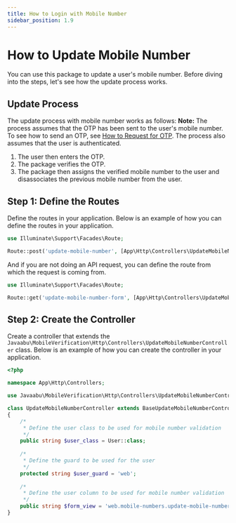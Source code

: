 ```yaml
---
title: How to Login with Mobile Number
sidebar_position: 1.9
---
```


# How to Update Mobile Number
You can use this package to update a user's mobile number. Before diving into the steps, let's see how the update process works.

## Update Process
The update process with mobile number works as follows:
**Note:** The process assumes that the OTP has been sent to the user's mobile number. To see how to send an OTP, see [How to Request for OTP](how-to-request-otp.md). The process also assumes that the user is authenticated.
1. The user then enters the OTP.
2. The package verifies the OTP.
3. The package then assigns the verified mobile number to the user and disassociates the previous mobile number from the user.

## Step 1: Define the Routes
Define the routes in your application. Below is an example of how you can define the routes in your application.

```php
use Illuminate\Support\Facades\Route;

Route::post('update-mobile-number', [App\Http\Controllers\UpdateMobileNumberController::class, 'update'])->name('mobile-numbers.update-mobile-number');
```

And if you are not doing an API request, you can define the route from which the request is coming from.

```php
use Illuminate\Support\Facades\Route;

Route::get('update-mobile-number-form', [App\Http\Controllers\UpdateMobileNumberController::class, 'showUpdateForm'])->name('mobile-numbers.update-mobile-number-form');
```

## Step 2: Create the Controller
Create a controller that extends the `Javaabu\MobileVerification\Http\Controllers\UpdateMobileNumberController` class. Below is an example of how you can create the controller in your application.

```php
<?php

namespace App\Http\Controllers;

use Javaabu\MobileVerification\Http\Controllers\UpdateMobileNumberController as BaseUpdateMobileNumberController;

class UpdateMobileNumberController extends BaseUpdateMobileNumberController
{
    /*
     * Define the user class to be used for mobile number validation
     */
    public string $user_class = User::class;
    
    /*
     * Define the guard to be used for the user
     */
    protected string $user_guard = 'web';
    
    /*
     * Define the user column to be used for mobile number validation
     */
    public string $form_view = 'web.mobile-numbers.update-mobile-number-form';
}
```

